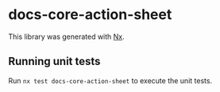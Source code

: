 # docs-core-action-sheet

This library was generated with [Nx](https://nx.dev).

## Running unit tests

Run `nx test docs-core-action-sheet` to execute the unit tests.
